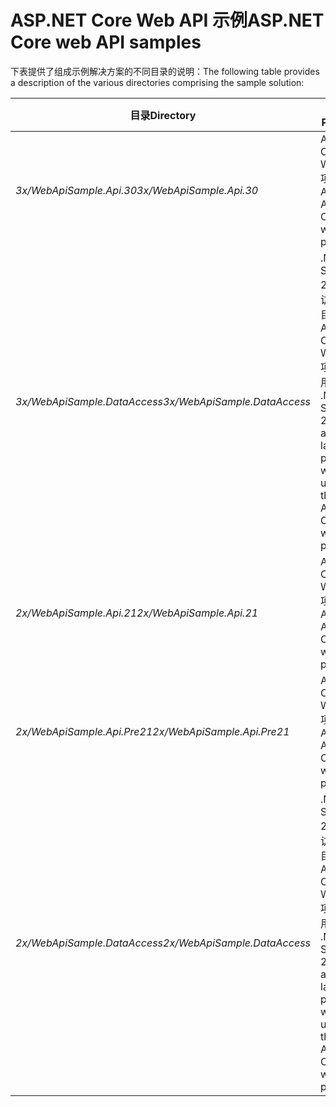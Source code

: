 # <a name="aspnet-core-web-api-samples"></a><span data-ttu-id="55e6e-101">ASP.NET Core Web API 示例</span><span class="sxs-lookup"><span data-stu-id="55e6e-101">ASP.NET Core web API samples</span></span>

<span data-ttu-id="55e6e-102">下表提供了组成示例解决方案的不同目录的说明：</span><span class="sxs-lookup"><span data-stu-id="55e6e-102">The following table provides a description of the various directories comprising the sample solution:</span></span>

| <span data-ttu-id="55e6e-103">目录</span><span class="sxs-lookup"><span data-stu-id="55e6e-103">Directory</span></span>                   | <span data-ttu-id="55e6e-104">目的</span><span class="sxs-lookup"><span data-stu-id="55e6e-104">Purpose</span></span> |
|-----------------------------|------------------------------------------------------------|
| <span data-ttu-id="55e6e-105">*3x/WebApiSample.Api.30*</span><span class="sxs-lookup"><span data-stu-id="55e6e-105">*3x/WebApiSample.Api.30*</span></span>    | <span data-ttu-id="55e6e-106">ASP.NET Core 3.0 Web API 项目。</span><span class="sxs-lookup"><span data-stu-id="55e6e-106">An ASP.NET Core 3.0 web API project.</span></span>                       |
| <span data-ttu-id="55e6e-107">*3x/WebApiSample.DataAccess*</span><span class="sxs-lookup"><span data-stu-id="55e6e-107">*3x/WebApiSample.DataAccess*</span></span>| <span data-ttu-id="55e6e-108">.NET Standard 2.1 数据访问层项目，供 ASP.NET Core 3.x Web API 项目使用。</span><span class="sxs-lookup"><span data-stu-id="55e6e-108">A .NET Standard 2.1 data access layer project which is used by the ASP.NET Core 3.x web API project.</span></span>|
| <span data-ttu-id="55e6e-109">*2x/WebApiSample.Api.21*</span><span class="sxs-lookup"><span data-stu-id="55e6e-109">*2x/WebApiSample.Api.21*</span></span>    | <span data-ttu-id="55e6e-110">ASP.NET Core 2.1 Web API 项目。</span><span class="sxs-lookup"><span data-stu-id="55e6e-110">An ASP.NET Core 2.1 web API project.</span></span>                         |
| <span data-ttu-id="55e6e-111">*2x/WebApiSample.Api.Pre21*</span><span class="sxs-lookup"><span data-stu-id="55e6e-111">*2x/WebApiSample.Api.Pre21*</span></span> | <span data-ttu-id="55e6e-112">ASP.NET Core 2.0 Web API 项目。</span><span class="sxs-lookup"><span data-stu-id="55e6e-112">An ASP.NET Core 2.0 web API project.</span></span>                         |
| <span data-ttu-id="55e6e-113">*2x/WebApiSample.DataAccess*</span><span class="sxs-lookup"><span data-stu-id="55e6e-113">*2x/WebApiSample.DataAccess*</span></span>| <span data-ttu-id="55e6e-114">.NET Standard 2.0 数据访问层项目，供 ASP.NET Core 2.x Web API 项目使用。</span><span class="sxs-lookup"><span data-stu-id="55e6e-114">A .NET Standard 2.0 data access layer project which is used by the ASP.NET Core 2.x web API projects.</span></span>|
